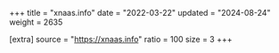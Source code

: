 +++
title = "xnaas.info"
date = "2022-03-22"
updated = "2024-08-24"
weight = 2635

[extra]
source = "https://xnaas.info"
ratio = 100
size = 3
+++
